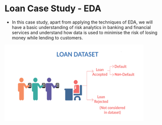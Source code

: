 # Loan Case Study - EDA

* In this case study, apart from applying the techniques of EDA, we will have a basic understanding of risk analytics in banking and financial services and understand how data is used to minimise the risk of losing money while lending to customers.

<img src = "https://github.com/Shreyas-05/EDA/blob/main/images/Loan_image.png" width="450" height="250">
